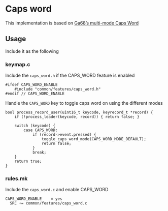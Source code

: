# Caps word
This implementation is based on [Ga68’s multi-mode Caps Word](https://github.com/Ga68/qmk_firmware/blob/my_layout/keyboards/sofle/keymaps/Ga68/caps_word.c)

## Usage
Include it as the following

### keymap.c
Include the `caps_word.h` if the CAPS_WORD feature is enabled
```
#ifdef CAPS_WORD_ENABLE
    #include "common/features/caps_word.h"
#endif // CAPS_WORD_ENABLE
```

Handle the `CAPS_WORD` key to toggle caps word on using the different modes
```
bool process_record_user(uint16_t keycode, keyrecord_t *record) {
    if (!process_leader(keycode, record)) { return false; }

    switch (keycode) {
        case CAPS_WORD:
            if (record->event.pressed) {
                toggle_caps_word_mode(CAPS_WORD_MODE_DEFAULT);
                return false;
            }
            break;
    }
    return true;
}
```

### rules.mk
Include the `caps_word.c` and enable CAPS_WORD
```
CAPS_WORD_ENABLE    = yes
  SRC += common/features/caps_word.c
```
